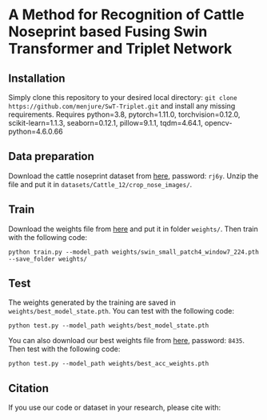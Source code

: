 # A Method for Recognition of Cattle Noseprint based Fusing Swin Transformer and Triplet Network


## Installation

Simply clone this repository to your desired local directory: `git clone https://github.com/menjure/SwT-Triplet.git` and install any missing requirements. Requires python=3.8, pytorch=1.11.0, torchvision=0.12.0, scikit-learn=1.1.3, seaborn=0.12.1, pillow=9.1.1, tqdm=4.64.1, opencv-python=4.6.0.66

## Data preparation

Download the cattle noseprint dataset from [here](https://pan.baidu.com/s/1K9o-KhLYBdJtu-H6Okbm2Q), password: `rj6y`. Unzip the file and put it in `datasets/Cattle_12/crop_nose_images/`.

## Train

Download the weights file from [here](https://github.com/SwinTransformer/storage/releases/download/v1.0.0/swin_small_patch4_window7_224.pth) and put it in folder `weights/`. Then train with the following code:

```(python)
python train.py --model_path weights/swin_small_patch4_window7_224.pth --save_folder weights/
```

## Test

The weights generated by the training are saved in `weights/best_model_state.pth`. You can test with the following code:

```(python)
python test.py --model_path weights/best_model_state.pth
```

You can also download our best weights file from [here](https://pan.baidu.com/s/138cc9BxpF6e2E6qXFqImhg), password: `8435`. Then test with the following code:

```(python)
python test.py --model_path weights/best_acc_weights.pth
```

## Citation

If you use our code or dataset in your research, please cite with:

```(python)

```
